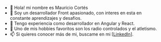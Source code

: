 - 👋 Hola! mi nombre es Mauricio Cortés
- 👀 Soy un desarrollador Front apasionado, con interes en esta en constante aprendizajes y desafios.
- 🌱 Tengo experiencia como desarrollador en Angular y React.
- 💞️ Uno de mis hobbies favoritos son los radio controlados y el atletismo.
- 📫 Si quieres conocer más de mi, buscame en mi [[LinkedIn](https://www.linkedin.com/in/mauricio-cort%C3%A9s-fajardo-a49829122/)].
